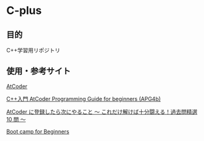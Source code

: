 # C-plus

## 目的

C++学習用リポジトリ

## 使用・参考サイト

[AtCoder](https://atcoder.jp/?_gl=1*1j0hew*_ga*OTA1MTkzMzEuMTczMzIxMTQ2Nw..*_ga_RC512FD18N*MTczMzI4MTEzNy4zLjEuMTczMzI4MjgwNy4wLjAuMA..)

[C++入門 AtCoder Programming Guide for beginners (APG4b)](https://atcoder.jp/contests/apg4b)

[AtCoder に登録したら次にやること ～ これだけ解けば十分闘える！過去問精選 10 問 ～](https://qiita.com/drken/items/fd4e5e3630d0f5859067#5-%E9%81%8E%E5%8E%BB%E5%95%8F%E7%B2%BE%E9%81%B8-10-%E5%95%8F)

[Boot camp for Beginners](https://kenkoooo.com/atcoder/#/training/Boot%20camp%20for%20Beginners/1)
